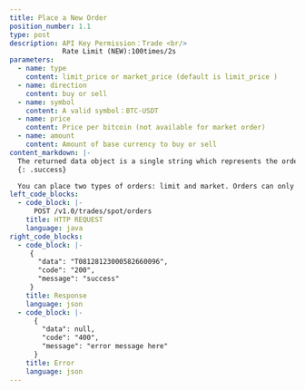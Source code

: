 ```yaml
---
title: Place a New Order
position_number: 1.1
type: post
description: API Key Permission：Trade <br/>
             Rate Limit (NEW):100times/2s
parameters:
  - name: type
    content: limit_price or market_price (default is limit_price )
  - name: direction
    content: buy or sell
  - name: symbol
    content: A valid symbol：BTC-USDT
  - name: price
    content: Price per bitcoin (not available for market order)
  - name: amount
    content: Amount of base currency to buy or sell
content_markdown: |-
  The returned data object is a single string which represents the order id
  {: .success}

  You can place two types of orders: limit and market. Orders can only be placed if your account has sufficient funds. Each profile can have a maximum of 500 open orders on a product. Once reached, the profile will not be able to place any new orders until the total number of open orders is below 500. Once an order is placed, your account funds will be put on hold for the duration of the order. How much and which funds are put on hold depends on the order type and parameters specified. See the Holds details below.
left_code_blocks:
  - code_block: |-
      POST /v1.0/trades/spot/orders
    title: HTTP REQUEST
    language: java
right_code_blocks:
  - code_block: |-
     {
       "data": "T08128123000582660096",
       "code": "200",
       "message": "success"
     }
    title: Response
    language: json
  - code_block: |-
      {
        "data": null,
        "code": "400",
        "message": "error message here"
      }
    title: Error
    language: json
---
```



